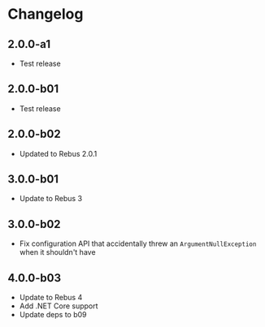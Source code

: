 # Changelog

## 2.0.0-a1

* Test release

## 2.0.0-b01

* Test release

## 2.0.0-b02

* Updated to Rebus 2.0.1

## 3.0.0-b01

* Update to Rebus 3

## 3.0.0-b02

* Fix configuration API that accidentally threw an `ArgumentNullException` when it shouldn't have

## 4.0.0-b03

* Update to Rebus 4
* Add .NET Core support
* Update deps to b09